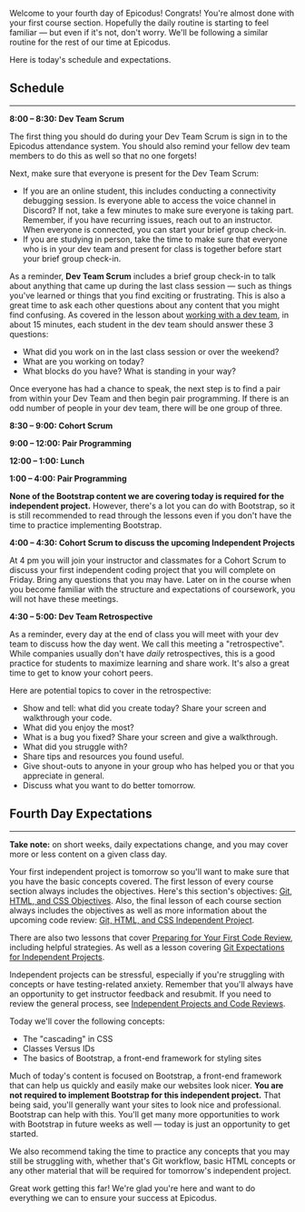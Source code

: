 Welcome to your fourth day of Epicodus! Congrats! You're almost done with your first course section. Hopefully the daily routine is starting to feel familiar — but even if it's not, don't worry. We'll be following a similar routine for the rest of our time at Epicodus.

Here is today's schedule and expectations.

## Schedule

---

**8:00 – 8:30: Dev Team Scrum**

The first thing you should do during your Dev Team Scrum is sign in to the Epicodus attendance system. You should also remind your fellow dev team members to do this as well so that no one forgets!

Next, make sure that everyone is present for the Dev Team Scrum: 

- If you are an online student, this includes conducting a connectivity debugging session. Is everyone able to access the voice channel in Discord? If not, take a few minutes to make sure everyone is taking part. Remember, if you have recurring issues, reach out to an instructor. When everyone is connected, you can start your brief group check-in.
- If you are studying in person, take the time to make sure that everyone who is in your dev team and present for class is together before start your brief group check-in.

As a reminder, **Dev Team Scrum** includes a brief group check-in to talk about anything that came up during the last class session — such as things you've learned or things that you find exciting or frustrating. This is also a great time to ask each other questions about any content that you might find confusing. As covered in the lesson about [working with a dev team](https://new.learnhowtoprogram.com/introduction-to-programming/getting-started-with-intro-to-programming/working-with-a-dev-team), in about 15 minutes, each student in the dev team should answer these 3 questions:

* What did you work on in the last class session or over the weekend?
* What are you working on today?
* What blocks do you have? What is standing in your way?

Once everyone has had a chance to speak, the next step is to find a pair from within your Dev Team and then begin pair programming. If there is an odd number of people in your dev team, there will be one group of three. 

**8:30 – 9:00: Cohort Scrum**

**9:00 – 12:00: Pair Programming** 

**12:00 – 1:00: Lunch**

**1:00 – 4:00: Pair Programming**

**None of the Bootstrap content we are covering today is required for the independent project.** However, there's a lot you can do with Bootstrap, so it is still recommended to read through the lessons even if you don't have the time to practice implementing Bootstrap. 

**4:00 – 4:30: Cohort Scrum to discuss the upcoming Independent Projects**

At 4 pm you will join your instructor and classmates for a Cohort Scrum to discuss your first independent coding project that you will complete on Friday. Bring any questions that you may have. Later on in the course when you become familiar with the structure and expectations of coursework, you will not have these meetings.

**4:30 – 5:00: Dev Team Retrospective**

As a reminder, every day at the end of class you will meet with your dev team to discuss how the day went. We call this meeting a "retrospective". While companies usually don't have _daily_ retrospectives, this is a good practice for students to maximize learning and share work. It's also a great time to get to know your cohort peers.

Here are potential topics to cover in the retrospective:

* Show and tell: what did you create today? Share your screen and walkthrough your code.
* What did you enjoy the most?
* What is a bug you fixed? Share your screen and give a walkthrough.
* What did you struggle with?
* Share tips and resources you found useful.
* Give shout-outs to anyone in your group who has helped you or that you appreciate in general.
* Discuss what you want to do better tomorrow.

## Fourth Day Expectations

---

**Take note:** on short weeks, daily expectations change, and you may cover more or less content on a given class day.

Your first independent project is tomorrow so you'll want to make sure that you have the basic concepts covered. The first lesson of every course section always includes the objectives. Here's this section's objectives: [Git, HTML, and CSS Objectives](https://new.learnhowtoprogram.com/introduction-to-programming/git-html-and-css/git-html-and-css-objectives). Also, the final lesson of each course section always includes the objectives as well as more information about the upcoming code review: [Git, HTML, and CSS Independent Project](https://new.learnhowtoprogram.com/introduction-to-programming/git-html-and-css/git-html-and-css-independent-project).

There are also two lessons that cover [Preparing for Your First Code Review](https://new.learnhowtoprogram.com/introduction-to-programming/git-html-and-css/homework-preparing-for-your-first-code-review), including helpful strategies. As well as a lesson covering [Git Expectations for Independent Projects](https://new.learnhowtoprogram.com/introduction-to-programming/git-html-and-css/homework-git-expectations-for-independent-projects).

Independent projects can be stressful, especially if you're struggling with concepts or have testing-related anxiety. Remember that you'll always have an opportunity to get instructor feedback and resubmit. If you need to review the general process, see [Independent Projects and Code Reviews](https://new.learnhowtoprogram.com/pre-work/getting-started-at-epicodus/independent-projects-and-code-reviews).

Today we'll cover the following concepts:

* The "cascading" in CSS
* Classes Versus IDs
* The basics of Bootstrap, a front-end framework for styling sites

Much of today's content is focused on Bootstrap, a front-end framework that can help us quickly and easily make our websites look nicer. **You are not required to implement Bootstrap for this independent project.** That being said, you'll generally want your sites to look nice and professional. Bootstrap can help with this. You'll get many more opportunities to work with Bootstrap in future weeks as well — today is just an opportunity to get started.

We also recommend taking the time to practice any concepts that you may still be struggling with, whether that's Git workflow, basic HTML concepts or any other material that will be required for tomorrow's independent project.

Great work getting this far! We're glad you're here and want to do everything we can to ensure your success at Epicodus.

